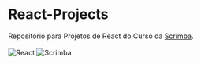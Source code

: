 # React-Projects
Repositório para Projetos de React do Curso da <a href="https://scrimba.com/learn-react-c0e">Scrimba</a>.
<br>
<br>
![React](https://img.shields.io/badge/react-%2320232a.svg?style=for-the-badge&logo=react&logoColor=%2361DAFB) ![Scrimba](https://img.shields.io/badge/scrimba-2B283A?style=for-the-badge&logo=scrimba&logoColor=white)
